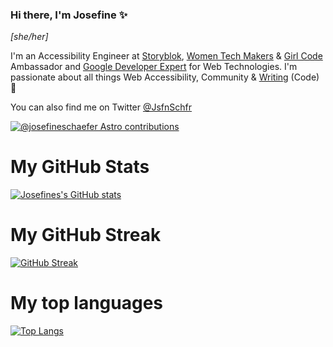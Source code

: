 ### Hi there, I'm Josefine ✨

_[she/her]_

I'm an Accessibility Engineer at [Storyblok](https://www.storyblok.com/), [Women Tech Makers](https://developers.google.com/womentechmakers) &  [Girl Code](https://www.girl-code.co.uk/) Ambassador and [Google Developer Expert](https://developers.google.com/community/experts) for Web Technologies. I'm passionate about all things Web Accessibility, Community & [Writing](https://dev.to/josefine) (Code) 🎉  

You can also find me on Twitter [@JsfnSchfr](https://twitter.com/JsfnSchfr)

[![@josefineschaefer Astro contributions](https://astro.badg.es/v2/contributor/josefineschaefer.svg)](https://astro.badg.es/contributor/josefineschaefer/)

# My GitHub Stats
[![Josefines's GitHub stats](https://github-readme-stats.vercel.app/api?username=josefineschaefer)](https://github.com/schabibi1/github-readme-stats)

# My GitHub Streak
[![GitHub Streak](https://github-readme-streak-stats.herokuapp.com/?user=josefineschaefer)](https://git.io/streak-stats)

# My top languages
[![Top Langs](https://github-readme-stats.vercel.app/api/top-langs/?username=josefineschaefer)](https://github.com/schabibi1/github-readme-stats)


